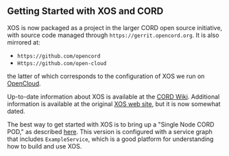 ## Getting Started with XOS and CORD

XOS is now packaged as a project in the larger CORD open source
initiative, with source code managed through
`https://gerrit.opencord.org`. It is also mirrored at:

 * `https://github.com/opencord`
 * `Https://github.com/open-cloud`

the latter of which corresponds to the configuration of XOS we run
on [OpenCloud](http://www.opencloud.us).

Up-to-date information about XOS is available at the [CORD
Wiki](https://wiki.opencord.org). Additional information is available
at the original [XOS web site](http://xosproject.org), but it is now
somewhat dated.

The best way to get started with XOS is to bring up a "Single Node
CORD POD," as described
[here](https://wiki.opencord.org/display/CORD/Build+a+CORD+POD). This
version is configured with a service graph that includes
`ExampleService`, which is a good platform for understanding how to
build and use XOS.
